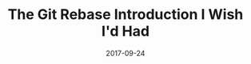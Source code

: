 ---
title:  "The Git Rebase Introduction I Wish I'd Had"
date:   2017-09-24
categories: webdev git
excerpt: "If you don't know what rebasing in Git is, read this before it's too late. Especially if you love cupcakes!"

featured-img: /img/posts/git-rebase-intro/featured.jpg

icon: link
external_url: https://dev.to/maxwell_dev/the-git-rebase-introduction-i-wish-id-had
---